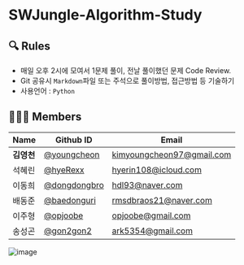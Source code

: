 #  SWJungle-Algorithm-Study

## 🔍 Rules 
- 매일 오후 2시에 모여서 1문제 풀이, 전날 풀이했던 문제 Code Review.
- Git 공유시 `Markdown`파일 또는 주석으로 풀이방법, 접근방법 등 기술하기
- 사용언어 : `Python`

## 🧑‍🤝‍🧑 Members
|Name|Github ID|Email|
|----|---------|--------------------------|
|**김영천**|[@youngcheon](https://github.com/youngcheon)|kimyoungcheon97@gmail.com|
|석혜린|[@hyeRexx](https://github.com/hyeRexx)|hyerin108@icloud.com|
|이동희|[@dongdongbro](https://github.com/Dongdongbro)|hdl93@naver.com|
|배동준|[@baedonguri](https://github.com/baedonguri)|rmsdbraos21@naver.com|
|이주형|[@opjoobe](https://github.com/opjoobe)|opjoobe@gmail.com|
|송성곤|[@gon2gon2](https://github.com/gon2gon2)|ark5354@gmail.com|

![image](https://user-images.githubusercontent.com/76905528/166692348-ee692b00-95a0-4b06-b42b-ac69e6f23164.png)
